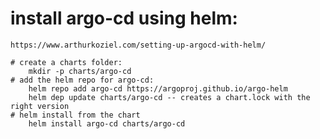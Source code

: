# install argo-cd using helm:
    https://www.arthurkoziel.com/setting-up-argocd-with-helm/
    
    # create a charts folder:
        mkdir -p charts/argo-cd
    # add the helm repo for argo-cd:
        helm repo add argo-cd https://argoproj.github.io/argo-helm
        helm dep update charts/argo-cd -- creates a chart.lock with the right version
    # helm install from the chart
        helm install argo-cd charts/argo-cd

    